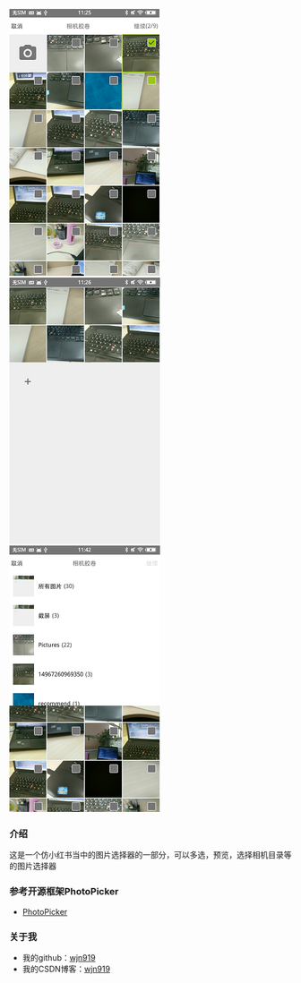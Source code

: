 ![image](https://github.com/wjn919/PhotoDemo/blob/master/app/screenshots/list_demo.png)
![image](https://github.com/wjn919/PhotoDemo/blob/master/app/screenshots/result_demo.png)
![image](https://github.com/wjn919/PhotoDemo/blob/master/app/screenshots/directory_demo.png)

### 介绍

这是一个仿小红书当中的图片选择器的一部分，可以多选，预览，选择相机目录等的图片选择器
   
### 参考开源框架PhotoPicker

   - [PhotoPicker](https://github.com/donglua/PhotoPicker)

### 关于我

   - 我的github：[wjn919](https://github.com/wjn919)
   - 我的CSDN博客：[wjn919](http://blog.csdn.net/wjn_yes)
